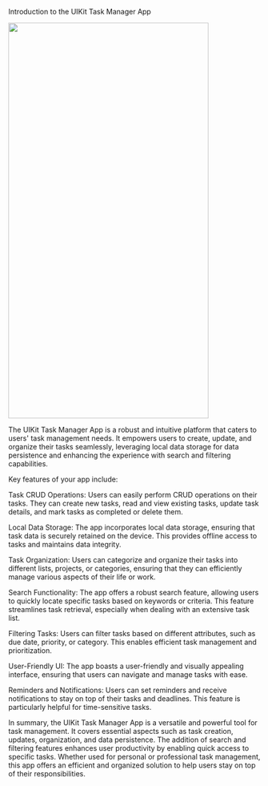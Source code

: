 Introduction to the UIKit Task Manager App

<img src="https://github.com/LoviceSunuwar/iOS-UIKit_Task_Manager/assets/53461002/32b4c57f-9cd8-4111-bd97-7e304ec19627" width="400" height="790">






The UIKit Task Manager App is a robust and intuitive platform that caters to users' task management needs. It empowers users to create, update, and organize their tasks seamlessly, leveraging local data storage for data persistence and enhancing the experience with search and filtering capabilities.

Key features of your app include:

Task CRUD Operations: Users can easily perform CRUD operations on their tasks. They can create new tasks, read and view existing tasks, update task details, and mark tasks as completed or delete them.

Local Data Storage: The app incorporates local data storage, ensuring that task data is securely retained on the device. This provides offline access to tasks and maintains data integrity.

Task Organization: Users can categorize and organize their tasks into different lists, projects, or categories, ensuring that they can efficiently manage various aspects of their life or work.

Search Functionality: The app offers a robust search feature, allowing users to quickly locate specific tasks based on keywords or criteria. This feature streamlines task retrieval, especially when dealing with an extensive task list.

Filtering Tasks: Users can filter tasks based on different attributes, such as due date, priority, or category. This enables efficient task management and prioritization.

User-Friendly UI: The app boasts a user-friendly and visually appealing interface, ensuring that users can navigate and manage tasks with ease.

Reminders and Notifications: Users can set reminders and receive notifications to stay on top of their tasks and deadlines. This feature is particularly helpful for time-sensitive tasks.

In summary, the UIKit Task Manager App is a versatile and powerful tool for task management. It covers essential aspects such as task creation, updates, organization, and data persistence. The addition of search and filtering features enhances user productivity by enabling quick access to specific tasks. Whether used for personal or professional task management, this app offers an efficient and organized solution to help users stay on top of their responsibilities.




